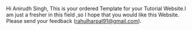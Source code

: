 Hi Anirudh Singh,
This is your ordered Template for your Tutorial Website.I am just a fresher in this field ,so I hope that you would like this Website.
Please send your feedback (rahulharpal91@gmail.com).

